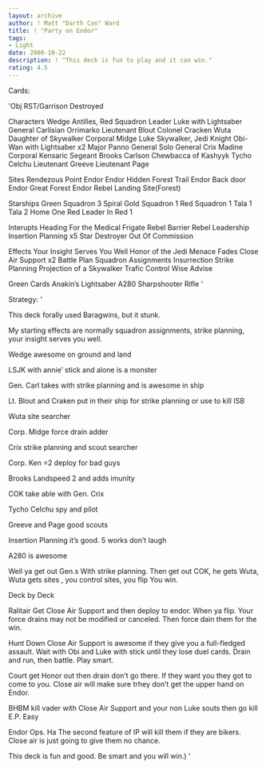 ```yaml
---
layout: archive
author: ! Matt "Darth Con" Ward
title: ! "Party on Endor"
tags:
- Light
date: 2000-10-22
description: ! "This deck is fun to play and it can win."
rating: 4.5
---
```

Cards: 

'Obj
RST/Garrison Destroyed

Characters
Wedge Antilles, Red Squadron Leader
Luke with Lightsaber
General Carlisian
Orrimarko
Lieutenant Blout
Colonel Cracken
Wuta
Daughter of Skywalker
Corporal  Midge
Luke Skywalker, Jedi Knight
Obi-Wan with Lightsaber x2
Major Panno
General Solo
General Crix Madine
Corporal Kensaric
Segeant Brooks Carlson
Chewbacca of Kashyyk
Tycho Celchu
Lieutenant Greeve
Lieutenant Page


Sites
Rendezous Point
Endor
Endor Hidden Forest Trail
Endor Back door
Endor Great Forest
Endor Rebel Landing Site(Forest)

Starships
Green Squadron 3
Spiral
Gold Squadron 1
Red Squadron 1
Tala 1
Tala 2
Home One
Red Leader In Red 1

Interupts
Heading For the Medical Frigate
Rebel Barrier
Rebel Leadership
Insertion Planning x5
Star Destroyer
Out Of Commission



Effects
Your Insight Serves You Well
Honor of the Jedi
Menace Fades
Close Air Support x2
Battle Plan
Squadron Assignments
Insurrection
Strike Planning
Projection of a Skywalker
Trafic Control
Wise Advise

Green Cards
Anakin’s Lightsaber
A280 Sharpshooter Rifle
'

Strategy: '

This deck forally used Baragwins, but it stunk.

My starting effects are normally squadron assignments, strike planning, your insight serves you well.

Wedge awesome on ground and land

LSJK with annie’ stick and alone is a monster

Gen. Carl takes with strike planning and is awesome in ship

Lt. Blout and Craken  put in their ship for strike planning or use to kill ISB

Wuta site searcher

Corp. Midge force drain adder

Crix strike planning and scout searcher

Corp. Ken =2 deploy for bad guys

Brooks Landspeed 2 and adds imunity

COK take able with Gen. Crix

Tycho Celchu spy and pilot

Greeve and Page good scouts

Insertion Planning it’s good. 5 works don’t laugh

A280 is awesome

Well ya get out Gen.s With strike planning. Then get out COK, he gets Wuta, Wuta gets sites , you control sites, you flip You win.

Deck by Deck

Ralitair Get Close Air Support and then deploy to endor. When ya flip. Your force drains may not be modified or canceled. Then force dain them for the win.

Hunt Down Close Air Support is awesome if they give you a full-fledged assault. Wait with Obi and Luke with stick until they lose duel cards. Drain and run, then battle. Play smart.

 Court get Honor out then drain don’t go there. If they want you they got to come to you.
Close air will make sure trhey don’t get the upper hand on Endor.

BHBM kill vader with Close Air Support and your non Luke souts then go kill E.P.
Easy

Endor Ops.  Ha The second feature of IP will kill them if they are bikers. Close air is just going to give them no chance.

This deck is fun and good. Be smart and you will win.)
'